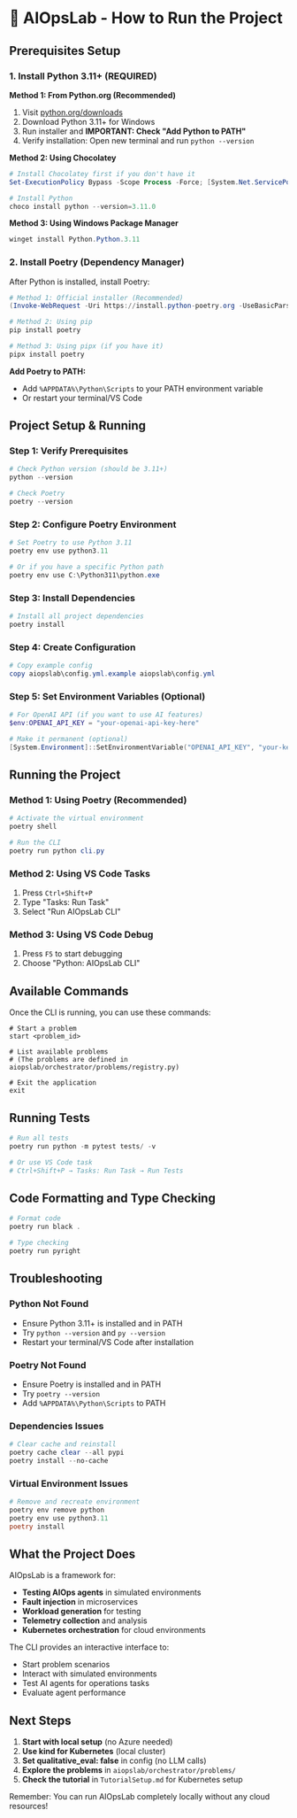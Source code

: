# 🚀 AIOpsLab - How to Run the Project

## Prerequisites Setup

### 1. Install Python 3.11+ (REQUIRED)

**Method 1: From Python.org (Recommended)**
1. Visit [python.org/downloads](https://www.python.org/downloads/)
2. Download Python 3.11+ for Windows
3. Run installer and **IMPORTANT: Check "Add Python to PATH"**
4. Verify installation: Open new terminal and run `python --version`

**Method 2: Using Chocolatey**
```powershell
# Install Chocolatey first if you don't have it
Set-ExecutionPolicy Bypass -Scope Process -Force; [System.Net.ServicePointManager]::SecurityProtocol = [System.Net.ServicePointManager]::SecurityProtocol -bor 3072; iex ((New-Object System.Net.WebClient).DownloadString('https://community.chocolatey.org/install.ps1'))

# Install Python
choco install python --version=3.11.0
```

**Method 3: Using Windows Package Manager**
```powershell
winget install Python.Python.3.11
```

### 2. Install Poetry (Dependency Manager)

After Python is installed, install Poetry:

```powershell
# Method 1: Official installer (Recommended)
(Invoke-WebRequest -Uri https://install.python-poetry.org -UseBasicParsing).Content | python -

# Method 2: Using pip
pip install poetry

# Method 3: Using pipx (if you have it)
pipx install poetry
```

**Add Poetry to PATH:**
- Add `%APPDATA%\Python\Scripts` to your PATH environment variable
- Or restart your terminal/VS Code

## Project Setup & Running

### Step 1: Verify Prerequisites
```powershell
# Check Python version (should be 3.11+)
python --version

# Check Poetry
poetry --version
```

### Step 2: Configure Poetry Environment
```powershell
# Set Poetry to use Python 3.11
poetry env use python3.11

# Or if you have a specific Python path
poetry env use C:\Python311\python.exe
```

### Step 3: Install Dependencies
```powershell
# Install all project dependencies
poetry install
```

### Step 4: Create Configuration
```powershell
# Copy example config
copy aiopslab\config.yml.example aiopslab\config.yml
```

### Step 5: Set Environment Variables (Optional)
```powershell
# For OpenAI API (if you want to use AI features)
$env:OPENAI_API_KEY = "your-openai-api-key-here"

# Make it permanent (optional)
[System.Environment]::SetEnvironmentVariable("OPENAI_API_KEY", "your-key-here", "User")
```

## Running the Project

### Method 1: Using Poetry (Recommended)
```powershell
# Activate the virtual environment
poetry shell

# Run the CLI
poetry run python cli.py
```

### Method 2: Using VS Code Tasks
1. Press `Ctrl+Shift+P`
2. Type "Tasks: Run Task"
3. Select "Run AIOpsLab CLI"

### Method 3: Using VS Code Debug
1. Press `F5` to start debugging
2. Choose "Python: AIOpsLab CLI"

## Available Commands

Once the CLI is running, you can use these commands:

```
# Start a problem
start <problem_id>

# List available problems
# (The problems are defined in aiopslab/orchestrator/problems/registry.py)

# Exit the application
exit
```

## Running Tests
```powershell
# Run all tests
poetry run python -m pytest tests/ -v

# Or use VS Code task
# Ctrl+Shift+P → Tasks: Run Task → Run Tests
```

## Code Formatting and Type Checking
```powershell
# Format code
poetry run black .

# Type checking
poetry run pyright
```

## Troubleshooting

### Python Not Found
- Ensure Python 3.11+ is installed and in PATH
- Try `python --version` and `py --version`
- Restart your terminal/VS Code after installation

### Poetry Not Found
- Ensure Poetry is installed and in PATH
- Try `poetry --version`
- Add `%APPDATA%\Python\Scripts` to PATH

### Dependencies Issues
```powershell
# Clear cache and reinstall
poetry cache clear --all pypi
poetry install --no-cache
```

### Virtual Environment Issues
```powershell
# Remove and recreate environment
poetry env remove python
poetry env use python3.11
poetry install
```

## What the Project Does

AIOpsLab is a framework for:
- **Testing AIOps agents** in simulated environments
- **Fault injection** in microservices
- **Workload generation** for testing
- **Telemetry collection** and analysis
- **Kubernetes orchestration** for cloud environments

The CLI provides an interactive interface to:
- Start problem scenarios
- Interact with simulated environments
- Test AI agents for operations tasks
- Evaluate agent performance

## Next Steps

1. **Start with local setup** (no Azure needed)
2. **Use kind for Kubernetes** (local cluster)
3. **Set qualitative_eval: false** in config (no LLM calls)
4. **Explore the problems** in `aiopslab/orchestrator/problems/`
5. **Check the tutorial** in `TutorialSetup.md` for Kubernetes setup

Remember: You can run AIOpsLab completely locally without any cloud resources!
